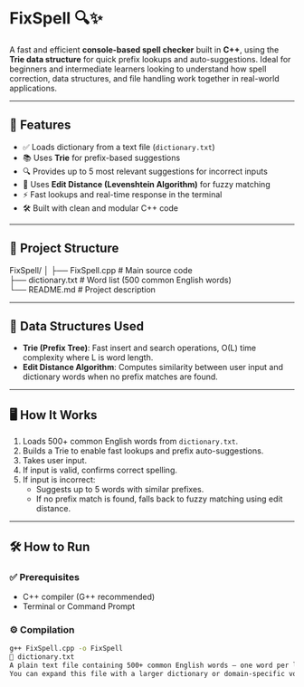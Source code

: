 
# FixSpell 🔍✨  
A fast and efficient **console-based spell checker** built in **C++**, using the **Trie data structure** for quick prefix lookups and auto-suggestions. Ideal for beginners and intermediate learners looking to understand how spell correction, data structures, and file handling work together in real-world applications.

---

## 🚀 Features

- ✅ Loads dictionary from a text file (`dictionary.txt`)
- 📚 Uses **Trie** for prefix-based suggestions
- 🔍 Provides up to 5 most relevant suggestions for incorrect inputs
- 🧠 Uses **Edit Distance (Levenshtein Algorithm)** for fuzzy matching
- ⚡ Fast lookups and real-time response in the terminal
- 🛠️ Built with clean and modular C++ code

---

## 📂 Project Structure

FixSpell/
│
├── FixSpell.cpp        # Main source code  
├── dictionary.txt      # Word list (500 common English words)  
└── README.md           # Project description  

---

## 🧠 Data Structures Used

- **Trie (Prefix Tree)**: Fast insert and search operations, O(L) time complexity where L is word length.  
- **Edit Distance Algorithm**: Computes similarity between user input and dictionary words when no prefix matches are found.  

---

## 🖥️ How It Works

1. Loads 500+ common English words from `dictionary.txt`.
2. Builds a Trie to enable fast lookups and prefix auto-suggestions.
3. Takes user input.
4. If input is valid, confirms correct spelling.
5. If input is incorrect:
   - Suggests up to 5 words with similar prefixes.
   - If no prefix match is found, falls back to fuzzy matching using edit distance.

---

## 🛠️ How to Run

### ✅ Prerequisites
- C++ compiler (G++ recommended)  
- Terminal or Command Prompt  

### ⚙️ Compilation
```bash
g++ FixSpell.cpp -o FixSpell
📘 dictionary.txt
A plain text file containing 500+ common English words — one word per line.
You can expand this file with a larger dictionary or domain-specific vocabulary.

